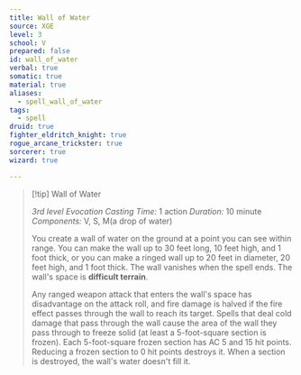 ```yaml
---
title: Wall of Water
source: XGE
level: 3
school: V
prepared: false
id: wall_of_water
verbal: true
somatic: true
material: true
aliases:
  - spell_wall_of_water
tags:
  - spell
druid: true
fighter_eldritch_knight: true
rogue_arcane_trickster: true
sorcerer: true
wizard: true

---
```

>[!tip] Wall of Water
>
> *3rd level Evocation*
> *Casting Time:* 1 action
> *Duration:* 10 minute
> *Components:* V, S, M(a drop of water)
>
>You create a wall of water on the ground at a point you can see within range. You can make the wall up to 30 feet long, 10 feet high, and 1 foot thick, or you can make a ringed wall up to 20 feet in diameter, 20 feet high, and 1 foot thick. The wall vanishes when the spell ends. The wall's space is **difficult terrain**.
>
>Any ranged weapon attack that enters the wall's space has disadvantage on the attack roll, and fire damage is halved if the fire effect passes through the wall to reach its target. Spells that deal cold damage that pass through the wall cause the area of the wall they pass through to freeze solid (at least a 5-foot-square section is frozen). Each 5-foot-square frozen section has AC 5 and 15 hit points. Reducing a frozen section to 0 hit points destroys it. When a section is destroyed, the wall's water doesn't fill it.
>

